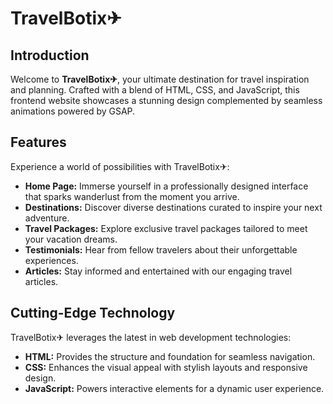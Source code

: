 # TravelBotix✈

## Introduction
Welcome to **TravelBotix✈**, your ultimate destination for travel inspiration and planning. Crafted with a blend of HTML, CSS, and JavaScript, this frontend website showcases a stunning design complemented by seamless animations powered by GSAP.

## Features
Experience a world of possibilities with TravelBotix✈:

- **Home Page:** Immerse yourself in a professionally designed interface that sparks wanderlust from the moment you arrive.
- **Destinations:** Discover diverse destinations curated to inspire your next adventure.
- **Travel Packages:** Explore exclusive travel packages tailored to meet your vacation dreams.
- **Testimonials:** Hear from fellow travelers about their unforgettable experiences.
- **Articles:** Stay informed and entertained with our engaging travel articles.

## Cutting-Edge Technology
TravelBotix✈ leverages the latest in web development technologies:

- **HTML:** Provides the structure and foundation for seamless navigation.
- **CSS:** Enhances the visual appeal with stylish layouts and responsive design.
- **JavaScript:** Powers interactive elements for a dynamic user experience.
